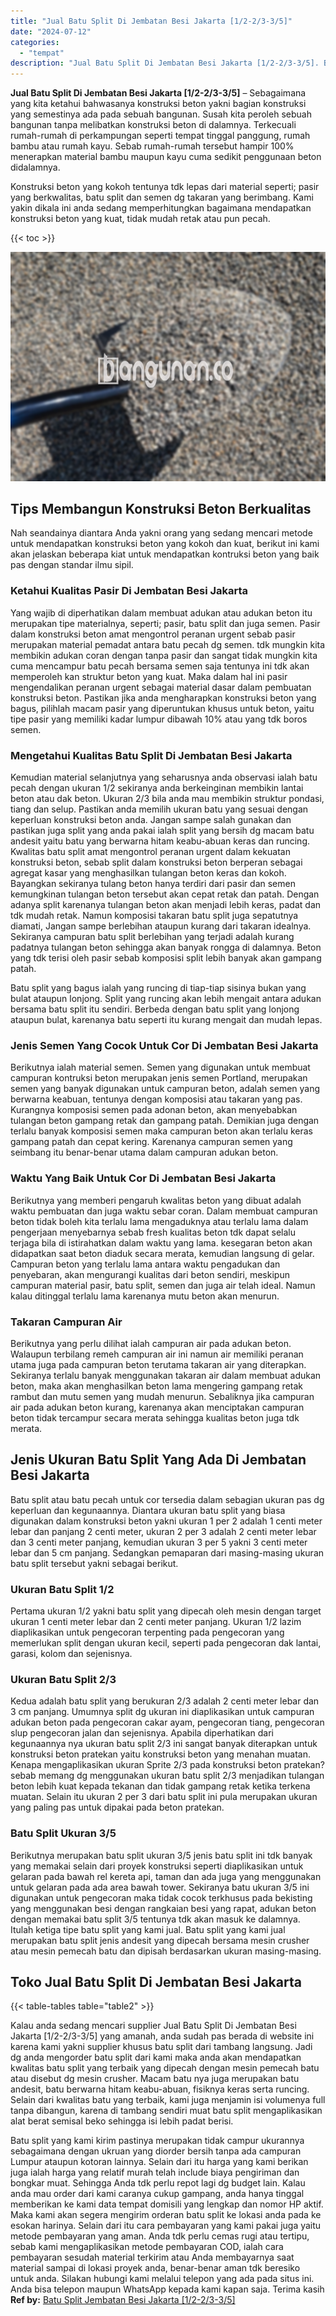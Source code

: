 ```yaml
---
title: "Jual Batu Split Di Jembatan Besi Jakarta [1/2-2/3-3/5]"
date: "2024-07-12"
categories: 
  - "tempat"
description: "Jual Batu Split Di Jembatan Besi Jakarta [1/2-2/3-3/5]. Batu split yang kami kirim pastinya merupakan tidak campur ukurannya sebagaimana dengan ukruan yang d..."
---
```


**Jual Batu Split Di Jembatan Besi Jakarta \[1/2-2/3-3/5\]** – Sebagaimana yang kita ketahui bahwasanya konstruksi beton yakni bagian konstruksi yang semestinya ada pada sebuah bangunan. Susah kita peroleh sebuah bangunan tanpa melibatkan konstruksi beton di dalamnya. Terkecuali rumah-rumah di perkampungan seperti tempat tinggal panggung, rumah bambu atau rumah kayu. Sebab rumah-rumah tersebut hampir 100% menerapkan material bambu maupun kayu cuma sedikit penggunaan beton didalamnya.

Konstruksi beton yang kokoh tentunya tdk lepas dari material seperti; pasir yang berkwalitas, batu split dan semen dg takaran yang berimbang. Kami yakin dikala ini anda sedang memperhitungkan bagaimana mendapatkan konstruksi beton yang kuat, tidak mudah retak atau pun pecah.

{{< toc >}}

![Jual Batu Split Di Jembatan Besi Jakarta [1/2-2/3-3/5]](/images/jual-batu-split-31.png)

## Tips Membangun Konstruksi Beton Berkualitas

Nah seandainya diantara Anda yakni orang yang sedang mencari metode untuk mendapatkan konstruksi beton yang kokoh dan kuat, berikut ini kami akan jelaskan beberapa kiat untuk mendapatkan kontruksi beton yang baik pas dengan standar ilmu sipil.

### Ketahui Kualitas Pasir Di Jembatan Besi Jakarta

Yang wajib di diperhatikan dalam membuat adukan atau adukan beton itu merupakan tipe materialnya, seperti; pasir, batu split dan juga semen. Pasir dalam konstruksi beton amat mengontrol peranan urgent sebab pasir merupakan material pemadat antara batu pecah dg semen. tdk mungkin kita membikin adukan coran dengan tanpa pasir dan sangat tidak mungkin kita cuma mencampur batu pecah bersama semen saja tentunya ini tdk akan memperoleh kan struktur beton yang kuat. Maka dalam hal ini pasir mengendalikan peranan urgent sebagai material dasar dalam pembuatan konstruksi beton. Pastikan jika anda mengharapkan konstruksi beton yang bagus, pilihlah macam pasir yang diperuntukan khusus untuk beton, yaitu tipe pasir yang memiliki kadar lumpur dibawah 10% atau yang tdk boros semen.

### Mengetahui Kualitas Batu Split Di Jembatan Besi Jakarta

Kemudian material selanjutnya yang seharusnya anda observasi ialah batu pecah dengan ukuran 1/2 sekiranya anda berkeinginan membikin lantai beton atau dak beton. Ukuran 2/3 bila anda mau membikin struktur pondasi, tiang dan selup. Pastikan anda memilih ukuran batu yang sesuai dengan keperluan konstruksi beton anda. Jangan sampe salah gunakan dan pastikan juga split yang anda pakai ialah split yang bersih dg macam batu andesit yaitu batu yang berwarna hitam keabu-abuan keras dan runcing. Kwalitas batu split amat mengontrol peranan urgent dalam kekuatan konstruksi beton, sebab split dalam konstruksi beton berperan sebagai agregat kasar yang menghasilkan tulangan beton keras dan kokoh. Bayangkan sekiranya tulang beton hanya terdiri dari pasir dan semen kemungkinan tulangan beton tersebut akan cepat retak dan patah. Dengan adanya split karenanya tulangan beton akan menjadi lebih keras, padat dan tdk mudah retak. Namun komposisi takaran batu split juga sepatutnya diamati, Jangan sampe berlebihan ataupun kurang dari takaran idealnya. Sekiranya campuran batu split berlebihan yang terjadi adalah kurang padatnya tulangan beton sehingga akan banyak rongga di dalamnya. Beton yang tdk terisi oleh pasir sebab komposisi split lebih banyak akan gampang patah.

Batu split yang bagus ialah yang runcing di tiap-tiap sisinya bukan yang bulat ataupun lonjong. Split yang runcing akan lebih mengait antara adukan bersama batu split itu sendiri. Berbeda dengan batu split yang lonjong ataupun bulat, karenanya batu seperti itu kurang mengait dan mudah lepas.

### Jenis Semen Yang Cocok Untuk Cor Di Jembatan Besi Jakarta

Berikutnya ialah material semen. Semen yang digunakan untuk membuat campuran kontruksi beton merupakan jenis semen Portland, merupakan semen yang banyak digunakan untuk campuran beton, adalah semen yang berwarna keabuan, tentunya dengan komposisi atau takaran yang pas. Kurangnya komposisi semen pada adonan beton, akan menyebabkan tulangan beton gampang retak dan gampang patah. Demikian juga dengan terlalu banyak komposisi semen maka campuran beton akan terlalu keras gampang patah dan cepat kering. Karenanya campuran semen yang seimbang itu benar-benar utama dalam campuran adukan beton.

### Waktu Yang Baik Untuk Cor Di Jembatan Besi Jakarta

Berikutnya yang memberi pengaruh kwalitas beton yang dibuat adalah waktu pembuatan dan juga waktu sebar coran. Dalam membuat campuran beton tidak boleh kita terlalu lama mengaduknya atau terlalu lama dalam pengerjaan menyebarnya sebab fresh kualitas beton tdk dapat selalu terjaga bila di istirahatkan dalam waktu yang lama. kesegaran beton akan didapatkan saat beton diaduk secara merata, kemudian langsung di gelar. Campuran beton yang terlalu lama antara waktu pengadukan dan penyebaran, akan mengurangi kualitas dari beton sendiri, meskipun campuran material pasir, batu split, semen dan juga air telah ideal. Namun kalau ditinggal terlalu lama karenanya mutu beton akan menurun.

### Takaran Campuran Air

Berikutnya yang perlu dilihat ialah campuran air pada adukan beton. Walaupun terbilang remeh campuran air ini namun air memiliki peranan utama juga pada campuran beton terutama takaran air yang diterapkan. Sekiranya terlalu banyak menggunakan takaran air dalam membuat adukan beton, maka akan menghasilkan beton lama mengering gampang retak rambut dan mutu semen yang mudah menurun. Sebaliknya jika campuran air pada adukan beton kurang, karenanya akan menciptakan campuran beton tidak tercampur secara merata sehingga kualitas beton juga tdk merata.

## Jenis Ukuran Batu Split Yang Ada Di Jembatan Besi Jakarta

Batu split atau batu pecah untuk cor tersedia dalam sebagian ukuran pas dg keperluan dan kegunaannya. Diantara ukuran batu split yang biasa digunakan dalam konstruksi beton yakni ukuran 1 per 2 adalah 1 centi meter lebar dan panjang 2 centi meter, ukuran 2 per 3 adalah 2 centi meter lebar dan 3 centi meter panjang, kemudian ukuran 3 per 5 yakni 3 centi meter lebar dan 5 cm panjang. Sedangkan pemaparan dari masing-masing ukuran batu split tersebut yakni sebagai berikut.

### Ukuran Batu Split 1/2

Pertama ukuran 1/2 yakni batu split yang dipecah oleh mesin dengan target ukuran 1 centi meter lebar dan 2 centi meter panjang. Ukuran 1/2 lazim diaplikasikan untuk pengecoran terpenting pada pengecoran yang memerlukan split dengan ukuran kecil, seperti pada pengecoran dak lantai, garasi, kolom dan sejenisnya.

### Ukuran Batu Split 2/3

Kedua adalah batu split yang berukuran 2/3 adalah 2 centi meter lebar dan 3 cm panjang. Umumnya split dg ukuran ini diaplikasikan untuk campuran adukan beton pada pengecoran cakar ayam, pengecoran tiang, pengecoran slup pengecoran jalan dan sejenisnya. Apabila diperhatikan dari kegunaannya nya ukuran batu split 2/3 ini sangat banyak diterapkan untuk konstruksi beton pratekan yaitu konstruksi beton yang menahan muatan. Kenapa mengaplikasikan ukuran Sprite 2/3 pada konstruksi beton pratekan? sebab memang dg menggunakan ukuran batu split 2/3 menjadikan tulangan beton lebih kuat kepada tekanan dan tidak gampang retak ketika terkena muatan. Selain itu ukuran 2 per 3 dari batu split ini pula merupakan ukuran yang paling pas untuk dipakai pada beton pratekan.

### Batu Split Ukuran 3/5

Berikutnya merupakan batu split ukuran 3/5 jenis batu split ini tdk banyak yang memakai selain dari proyek konstruksi seperti diaplikasikan untuk gelaran pada bawah rel kereta api, taman dan ada juga yang menggunakan untuk gelaran pada ada area bawah tower. Sekiranya batu ukuran 3/5 ini digunakan untuk pengecoran maka tidak cocok terkhusus pada bekisting yang menggunakan besi dengan rangkaian besi yang rapat, adukan beton dengan memakai batu split 3/5 tentunya tdk akan masuk ke dalamnya. Itulah ketiga tipe batu split yang kami jual. Batu split yang kami jual merupakan batu split jenis andesit yang dipecah bersama mesin crusher atau mesin pemecah batu dan dipisah berdasarkan ukuran masing-masing.

## Toko Jual Batu Split Di Jembatan Besi Jakarta

{{< table-tables table="table2" >}}

Kalau anda sedang mencari supplier Jual Batu Split Di Jembatan Besi Jakarta \[1/2-2/3-3/5\] yang amanah, anda sudah pas berada di website ini karena kami yakni supplier khusus batu split dari tambang langsung. Jadi dg anda mengorder batu split dari kami maka anda akan mendapatkan kwalitas batu split yang terbaik yang dipecah dengan mesin pemecah batu atau disebut dg mesin crusher. Macam batu nya juga merupakan batu andesit, batu berwarna hitam keabu-abuan, fisiknya keras serta runcing. Selain dari kwalitas batu yang terbaik, kami juga menjamin isi volumenya full tanpa dibangun, karena di tambang sendiri muat batu split mengaplikasikan alat berat semisal beko sehingga isi lebih padat berisi.

Batu split yang kami kirim pastinya merupakan tidak campur ukurannya sebagaimana dengan ukruan yang diorder bersih tanpa ada campuran Lumpur ataupun kotoran lainnya. Selain dari itu harga yang kami berikan juga ialah harga yang relatif murah telah include biaya pengiriman dan bongkar muat. Sehingga Anda tdk perlu repot lagi dg budget lain. Kalau anda mau order dari kami caranya cukup gampang, anda hanya tinggal memberikan ke kami data tempat domisili yang lengkap dan nomor HP aktif. Maka kami akan segera mengirim orderan batu split ke lokasi anda pada ke esokan harinya. Selain dari itu cara pembayaran yang kami pakai juga yaitu metode pembayaran yang aman. Anda tdk perlu cemas rugi atau tertipu, sebab kami mengaplikasikan metode pembayaran COD, ialah cara pembayaran sesudah material terkirim atau Anda membayarnya saat material sampai di lokasi proyek anda, benar-benar aman tdk beresiko untuk anda. Silakan hubungi kami melalui telepon yang ada pada situs ini. Anda bisa telepon maupun WhatsApp kepada kami kapan saja. Terima kasih
**Ref by:** [Batu Split Jembatan Besi Jakarta [1/2-2/3-3/5]](https://id.wikipedia.org/wiki/Batu)
